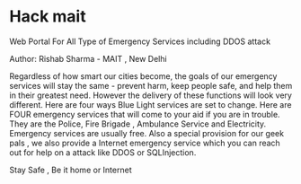 # Hack mait

Web Portal For All Type of Emergency Services including DDOS attack

Author: Rishab Sharma - MAIT , New Delhi

Regardless of how smart our cities become, the goals of our emergency services will stay the same - prevent harm,
keep people safe, and help them in their greatest need. However the delivery of these functions will look very different.
Here are four ways Blue Light services are set to change.
Here are FOUR emergency services that will come to your aid if you are in trouble.  
They are the Police, Fire Brigade , Ambulance Service and Electricity. Emergency services are usually free.
Also a special provision for our geek pals , we also provide a Internet emergency service which you can reach out for help on a attack like DDOS or SQLInjection.

Stay Safe , Be it home or Internet
